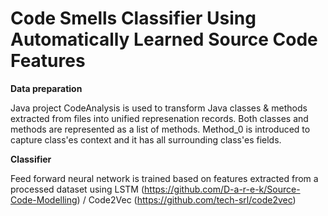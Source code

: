 # Code Smells Classifier Using Automatically Learned Source Code Features

<b>Data preparation</b>

Java project CodeAnalysis is used to transform Java classes & methods extracted from files into unified represenation records. Both classes and methods are represented as a list of methods. Method_0 is introduced to capture class'es context and it has all surrounding class'es fields.

<b>Classifier</b>

Feed forward neural network is trained based on features extracted from a processed dataset using LSTM (https://github.com/D-a-r-e-k/Source-Code-Modelling) / Code2Vec (https://github.com/tech-srl/code2vec)
